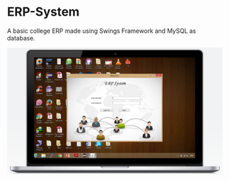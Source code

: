 # ERP-System
A basic college ERP made using Swings Framework and MySQL as database.

![Screenshots](/erp.png)
